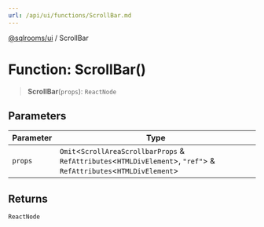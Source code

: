 ```yaml
---
url: /api/ui/functions/ScrollBar.md
---
```

[@sqlrooms/ui](../index.md) / ScrollBar

# Function: ScrollBar()

> **ScrollBar**(`props`): `ReactNode`

## Parameters

| Parameter | Type |
| ------ | ------ |
| `props` | `Omit`<`ScrollAreaScrollbarProps` & `RefAttributes`<`HTMLDivElement`>, `"ref"`> & `RefAttributes`<`HTMLDivElement`> |

## Returns

`ReactNode`
